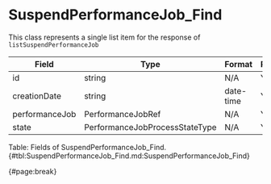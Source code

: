 <!--
    ATTENTION: This file was generated via gradle!
               Do NOT manually edit this file! Any such changes will be overwritten!
-->

# SuspendPerformanceJob_Find

This class represents a single list item for the response of  `listSuspendPerformanceJob`

| Field | Type | Format | Required |
| ------- | ------- | ------- | --- |
| id | string | N/A | Yes |
| creationDate | string | date-time | Yes |
| performanceJob | PerformanceJobRef | N/A | Yes |
| state | PerformanceJobProcessStateType | N/A | Yes |

Table: Fields of SuspendPerformanceJob_Find. {#tbl:SuspendPerformanceJob_Find.md:SuspendPerformanceJob_Find}

{#page:break}
